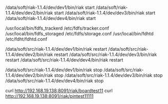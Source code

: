 /data/soft/riak-1.1.4/dev/dev1/bin/riak start
/data/soft/riak-1.1.4/dev/dev2/bin/riak start
/data/soft/riak-1.1.4/dev/dev3/bin/riak start
/data/soft/riak-1.1.4/dev/dev4/bin/riak start

/usr/local/bin/fdfs_trackerd /etc/fdfs/tracker.conf
/usr/local/bin/fdfs_storaged /etc/fdfs/storage.conf
/usr/local/bin/fdhtd /etc/fdht/fdhtd.conf

/data/soft/src/riak-1.1.4/dev/dev1/bin/riak restart
/data/soft/src/riak-1.1.4/dev/dev2/bin/riak restart
/data/soft/src/riak-1.1.4/dev/dev3/bin/riak restart
/data/soft/src/riak-1.1.4/dev/dev4/bin/riak restart

/data/soft/src/riak-1.1.4/dev/dev1/bin/riak stop
/data/soft/src/riak-1.1.4/dev/dev2/bin/riak stop
/data/soft/src/riak-1.1.4/dev/dev3/bin/riak stop
/data/soft/src/riak-1.1.4/dev/dev4/bin/riak stop


curl http://192.168.19.138:8091/riak/boardtest11
curl http://192.168.19.138:8091/riak/pintest11111




